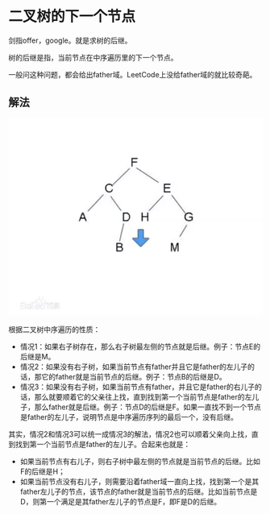 # 二叉树的下一个节点

剑指offer，google。就是求树的后继。

树的后继是指，当前节点在中序遍历里的下一个节点。

一般问这种问题，都会给出father域。LeetCode上没给father域的就比较奇葩。

## 解法

![](imgs/1.png)

根据二叉树中序遍历的性质：

- 情况1：如果右子树存在，那么右子树最左侧的节点就是后继。例子：节点E的后继是M。
- 情况2：如果没有右子树，如果当前节点有father并且它是father的左儿子的话，那它的father就是当前节点的后继。例子：节点B的后继是D。
- 情况3：如果没有右子树，如果当前节点有father，并且它是father的右儿子的话，那么就要顺着它的父亲往上找，直到找到第一个当前节点是father的左儿子，那么father就是后继。例子：节点D的后继是F。如果一直找不到一个节点是father的左儿子，说明节点是中序遍历序列的最后一个，没有后继。

其实，情况2和情况3可以统一成情况3的解法，情况2也可以顺着父亲向上找，直到找到第一个当前节点是father的左儿子。合起来也就是：

- 如果当前节点有右儿子，则右子树中最左侧的节点就是当前节点的后继。比如F的后继是H；
- 如果当前节点没有右儿子，则需要沿着father域一直向上找，找到第一个是其father左儿子的节点，该节点的father就是当前节点的后继。比如当前节点是D，则第一个满足是其father左儿子的节点是F，即F是D的后继。
